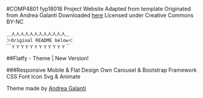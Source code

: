 #COMP4801 fyp18018 Project Website
Adapted from template
Originated from Andrea Galanti
Downloaded [here](https://andreagalanti.it/portfolio/flatfy-theme/)
Licensed under Creative Commons BY-NC

```
＿人人人人人人人人人人人人＿
＞Original README below＜
￣ＹＹＹＹＹＹＹＹＹＹＹＹ￣﻿
```

##Flatfy - Theme | New Version!

###Responsive Mobile & Flat Design 
Own Carousel & Bootstrap Framework CSS 
Font Icon Svg & Animate

Theme made by [Andrea Galanti](http://www.andreagalanti.it/flatfy.php)